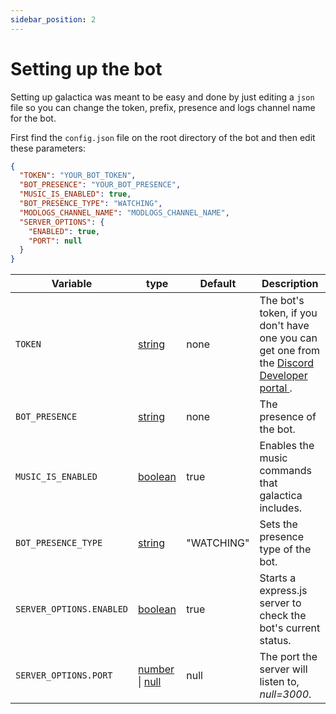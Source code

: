 ```yaml
---
sidebar_position: 2
---
```


# Setting up the bot

Setting up galactica was meant to be easy and done by just editing a `json` file so you can change the token, prefix, presence and logs channel name for the bot.

First find the `config.json` file on the root directory of the bot and then edit these parameters:
  ```json title="config.json"
  {
    "TOKEN": "YOUR_BOT_TOKEN",
    "BOT_PRESENCE": "YOUR_BOT_PRESENCE",
    "MUSIC_IS_ENABLED": true,
    "BOT_PRESENCE_TYPE": "WATCHING",
    "MODLOGS_CHANNEL_NAME": "MODLOGS_CHANNEL_NAME",
    "SERVER_OPTIONS": {
      "ENABLED": true,
      "PORT": null
    }
  }
  ```
| Variable                 | type                                                                                                                                                                                   | Default    | Description                                                                                                                                    |
|--------------------------|----------------------------------------------------------------------------------------------------------------------------------------------------------------------------------------|------------|------------------------------------------------------------------------------------------------------------------------------------------------|
| `TOKEN`                  | [string](https://www.typescriptlang.org/docs/handbook/2/everyday-types.html#literal-types)                                                                                             | none       | The bot's token, if you don't have one you can get one from the  [ Discord Developer portal ]( https://discord.com/developers/applications ) . |
| `BOT_PRESENCE`           | [string](https://www.typescriptlang.org/docs/handbook/2/everyday-types.html#literal-types)                                                                                             | none       | The presence of the bot.                                                                                                                       |
| `MUSIC_IS_ENABLED`       | [boolean](https://www.typescriptlang.org/docs/handbook/2/everyday-types.html#literal-types)                                                                                            | true       | Enables the music commands that galactica includes.                                                                                            |
| `BOT_PRESENCE_TYPE`      | [string](https://www.typescriptlang.org/docs/handbook/2/everyday-types.html#literal-types)                                                                                             | "WATCHING" | Sets the presence type of the bot.                                                                                                             |
| `SERVER_OPTIONS.ENABLED` | [boolean](https://www.typescriptlang.org/docs/handbook/2/everyday-types.html#literal-types)                                                                                            | true       | Starts a express.js server to check the bot's current status.                                                                                  |
| `SERVER_OPTIONS.PORT`    | [number](https://www.typescriptlang.org/docs/handbook/2/everyday-types.html#literal-types) \| [null](https://www.typescriptlang.org/docs/handbook/2/everyday-types.html#literal-types) | null       | The port the server will listen to, *null=3000*.                                                                                               |
